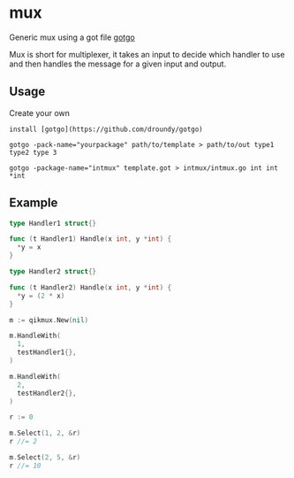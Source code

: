 # mux
Generic mux using a got file [gotgo](https://github.com/droundy/gotgo)

Mux is short for multiplexer, it takes an input to decide which handler
to use and then handles the message for a given input and output.

## Usage
Create your own
```
install [gotgo](https://github.com/droundy/gotgo)

gotgo -pack-name="yourpackage" path/to/template > path/to/out type1
type2 type 3

gotgo -package-name="intmux" template.got > intmux/intmux.go int int *int
```

## Example
```go
type Handler1 struct{}

func (t Handler1) Handle(x int, y *int) {
  *y = x
}

type Handler2 struct{}

func (t Handler2) Handle(x int, y *int) {
  *y = (2 * x)
}

m := qikmux.New(nil) 

m.HandleWith(
  1,
  testHandler1{},
)

m.HandleWith(
  2,
  testHandler2{},
)

r := 0

m.Select(1, 2, &r)
r //= 2

m.Select(2, 5, &r)
r //= 10
```

